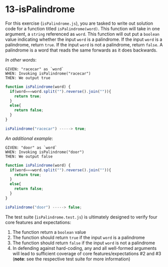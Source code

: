 # 13-isPalindrome

For this exercise (`isPalindrome.js`), you are tasked to write out solution code for a function titled `isPalindrome(word)`. This function will take in one argument, a `string` referenced as `word`. This function will out put a `boolean` value indicating whether the input `word` is a palindrome. If the input `word` is a palindrome, return `true`. If the input `word` is not a palindrome, return `false`. A palindrome is a word that reads the same forwards as it does backwards.

_In other words_:

```
GIVEN: "racecar" as `word`
WHEN: Invoking isPalindrome("racecar")
THEN: We output true
```

```js
function isPalindrome(word) {
  if(word===word.split("").reverse().join("")){
    return true;
  }
  else{
    return false;
  }
}

isPalindrome("racecar") -----> true;
```

_An additional example_:

```
GIVEN: "door" as `word`
WHEN: Invoking isPalindrome("door")
THEN: We output false
```

```js
function isPalindrome(word) {
  if(word===word.split("").reverse().join("")){
    return true;
  }
  else{
    return false;
  }
}

isPalindrome("door") -----> false;
```

The test suite (`isPalindrome.test.js`) is ultimately designed to verify four core features and expectations:

1) The function return a `boolean` value
2) The function should return `true` if the input `word` is a palindrome
3) The function should return `false` if the input `word` is not a palindrome
4) In defending against hard-coding, any and all well-formed arguments will lead to sufficient coverage of core features/expectations #2 and #3 (**note**: see the respective test suite for more information)